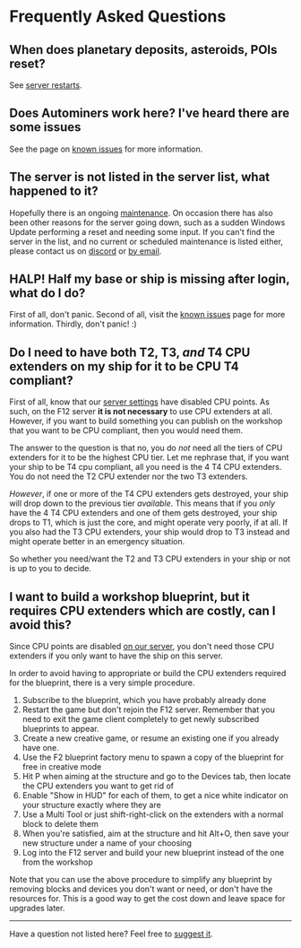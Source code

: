 # Frequently Asked Questions

## When does planetary deposits, asteroids, POIs reset?

See [server restarts](server-restarts.md).

## Does Autominers work here? I've heard there are some issues

See the page on [known issues](known-issues.md) for more information.

## The server is not listed in the server list, what happened to it?

Hopefully there is an ongoing [maintenance](maintenance.md). On occasion there has also been other reasons for the server going down, such as a sudden Windows Update performing a reset and needing some
input. If you can't find the server in the list, and no current or scheduled maintenance is listed either, please contact us on [discord](discord.md) or [by email](mailto:lasse@vkarlsen.no?subject?F12+Server+down?).

## HALP! Half my base or ship is missing after login, what do I do?

First of all, don't panic. Second of all, visit the [known issues](known-issues.md) page for more information. Thirdly, don't panic! :)

## Do I need to have both T2, T3, *and* T4 CPU extenders on my ship for it to be CPU T4 compliant?

First of all, know that our [server settings](server-settings.md) have disabled CPU points. As such, on the F12 server **it is not necessary** to use CPU extenders at all. However, if you want to
build something you can publish on the workshop that you want to be CPU compliant, then you would need them.

The answer to the question is that no, you do *not* need all the tiers of CPU extenders for it to be the highest CPU tier. Let me rephrase that, if you want your ship to be T4 cpu compliant, all you need
is the 4 T4 CPU extenders. You do not need the T2 CPU extender nor the two T3 extenders.

*However*, if one or more of the T4 CPU extenders gets destroyed, your ship will drop down to the previous tier *available*. This means that if you *only* have the 4 T4 CPU extenders and one of them gets destroyed, your ship drops to T1, which is just the core, and might operate very poorly, if at all. If you also had the T3 CPU extenders, your ship would drop to T3 instead and might operate better in an emergency situation.

So whether you need/want the T2 and T3 CPU extenders in your ship or not is up to you to decide.

## I want to build a workshop blueprint, but it requires CPU extenders which are costly, can I avoid this?

Since CPU points are disabled [on our server](server-settings.md), you don't need those CPU extenders if you only want to have the ship on this server.

In order to avoid having to appropriate or build the CPU extenders required for the blueprint, there is a very simple procedure.

1. Subscribe to the blueprint, which you have probably already done
2. Restart the game but don't rejoin the F12 server. Remember that you need to exit the game client completely to get newly subscribed blueprints to appear.
3. Create a new creative game, or resume an existing one if you already have one.
4. Use the F2 blueprint factory menu to spawn a copy of the blueprint for free in creative mode
5. Hit P when aiming at the structure and go to the Devices tab, then locate the CPU extenders you want to get rid of
6. Enable "Show in HUD" for each of them, to get a nice white indicator on your structure exactly where they are
7. Use a Multi Tool or just shift-right-click on the extenders with a normal block to delete them
8. When you're satisfied, aim at the structure and hit Alt+O, then save your new structure under a name of your choosing
9. Log into the F12 server and build your new blueprint instead of the one from the workshop

Note that you can use the above procedure to simplify any blueprint by removing blocks and devices you don't want or need, or don't have the resources for. This is a good way to get the cost down and leave space for upgrades later.

---

Have a question not listed here? Feel free to [suggest it](mailto:lasse@vkarlsen.no?subject=F12+faq+suggestion).